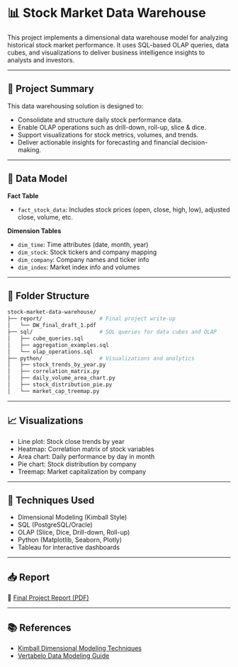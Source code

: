 
# 📊 Stock Market Data Warehouse

This project implements a dimensional data warehouse model for analyzing historical stock market performance. It uses SQL-based OLAP queries, data cubes, and visualizations to deliver business intelligence insights to analysts and investors.

---

## 🚀 Project Summary

This data warehousing solution is designed to:
- Consolidate and structure daily stock performance data.
- Enable OLAP operations such as drill-down, roll-up, slice & dice.
- Support visualizations for stock metrics, volumes, and trends.
- Deliver actionable insights for forecasting and financial decision-making.

---

## 🧱 Data Model

**Fact Table**  
- `fact_stock_data`: Includes stock prices (open, close, high, low), adjusted close, volume, etc.

**Dimension Tables**  
- `dim_time`: Time attributes (date, month, year)  
- `dim_stock`: Stock tickers and company mapping  
- `dim_company`: Company names and ticker info  
- `dim_index`: Market index info and volumes  

---

## 📂 Folder Structure

```bash
stock-market-data-warehouse/
├── report/                  # Final project write-up
│   └── DW_final_draft_1.pdf
├── sql/                     # SQL queries for data cubes and OLAP
│   ├── cube_queries.sql
│   ├── aggregation_examples.sql
│   └── olap_operations.sql
├── python/                  # Visualizations and analytics
│   ├── stock_trends_by_year.py
│   ├── correlation_matrix.py
│   ├── daily_volume_area_chart.py
│   ├── stock_distribution_pie.py
│   └── market_cap_treemap.py
```

---

## 📈 Visualizations

- Line plot: Stock close trends by year  
- Heatmap: Correlation matrix of stock variables  
- Area chart: Daily performance by day in month  
- Pie chart: Stock distribution by company  
- Treemap: Market capitalization by company  

---

## 🧠 Techniques Used

- Dimensional Modeling (Kimball Style)  
- SQL (PostgreSQL/Oracle)  
- OLAP (Slice, Dice, Drill-down, Roll-up)  
- Python (Matplotlib, Seaborn, Plotly)  
- Tableau for interactive dashboards  

---

## 📥 Report

🔗 [Final Project Report (PDF)](report/DW_final_draft_1.pdf)

---

## 📚 References

- [Kimball Dimensional Modeling Techniques](https://www.kimballgroup.com/data-warehouse-business-intelligence-resources/kimball-techniques/)
- [Vertabelo Data Modeling Guide](https://www.vertabelo.com/blog/a-beginners-guide-to-data-modeling/)

